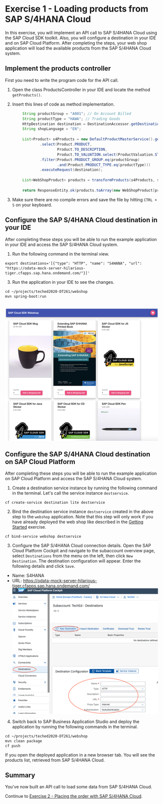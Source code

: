 # Exercise 1 - Loading products from SAP S/4HANA Cloud

In this exercise, you will implement an API call to SAP S/4HANA Cloud using the SAP Cloud SDK toolkit. Also, you will configure a destination in your IDE and on SAP Cloud Platform. After completing the steps, your web shop application will load the available products from the SAP S/4HANA Cloud system.

## Implement the products controller

First you need to write the program code for the API call.

1. Open the class ProductsController in your IDE and locate the method `getProducts()`.

2.	Insert this lines of code as method implementation.
```java
		String productGroup = "A001"; // On Account Billed
		String productType = "HAWA"; // Trading Goods
		HttpDestination destination = DestinationAccessor.getDestination("S4HANA").asHttp();
		String shopLanguage = "EN";
		
		List<Product> s4Products = new DefaultProductMasterService().getAllProduct()
				.select(Product.PRODUCT,
						Product.TO_DESCRIPTION,
						Product.TO_VALUATION.select(ProductValuation.STANDARD_PRICE))
				.filter(Product.PRODUCT_GROUP.eq(productGroup)
						.and(Product.PRODUCT_TYPE.eq(productType)))
				.executeRequest(destination);

		List<WebShopProduct> products = transformProducts(s4Products, shopLanguage);

		return ResponseEntity.ok(products.toArray(new WebShopProduct[products.size()]));
```

3. Make sure there are no compile errors and save the file by hitting `CTRL + S` on your keyboard.


## Configure the SAP S/4HANA Cloud destination in your IDE

After completing these steps you will be able to run the example application in your IDE and access the SAP S/4HANA Cloud system.

1. Run the following command in the terminal view.
```
export destinations='[{"type": "HTTP", "name": "S4HANA", "url": "https://odata-mock-server-hilarious-tiger.cfapps.sap.hana.ondemand.com/"}]'
```

3. Run the application in your IDE to see the changes.
```
cd ~/projects/teched2020-DT261/webshop
mvn spring-boot:run
```
<br>![](/exercises/ex1/images/product_list_page.png)


## Configure the SAP S/4HANA Cloud destination on SAP Cloud Platform

After completing these steps you will be able to run the example application on SAP Cloud Platform and access the SAP S/4HANA Cloud system.

1. Create a destination service instance by running the following command in the terminal. Let's call the service instance `destservice`.
```
cf create-service destination lite destservice
```

2. Bind the destination service instance `destservice` created in the above step to the `webshop` application. Note that this step will only work if you have already deployed the web shop like described in the [Getting Started](exercises/ex0/) exercise.
```
cf bind-service webshop destservice
```

3. Configure the SAP S/4HANA Cloud connection details. Open the SAP Cloud Platform Cockpit and navigate to the subaccount overview page, select `Destinations` from the menu on the left, then click `New Destination`. The destination configuration will appear. Enter the following details and click `Save`.
* Name: S4HANA
* URL: https://odata-mock-server-hilarious-tiger.cfapps.sap.hana.ondemand.com/
<br>![](/exercises/ex1/images/configure_destination.png)

4. Switch back to SAP Business Application Studio and deploy the application by running the following commands in the terminal.
```
cd ~/projects/teched2020-DT261/webshop
mvn clean package
cf push
```

If you open the deployed application in a new browser tab. You will see the products list, retrieved from SAP S/4HANA Cloud.

## Summary

You've now built an API call to load some data from SAP S/4HANA Cloud.

Continue to [Exercise 2 - Placing the order with SAP S/4HANA Cloud](../ex2/README.md).

